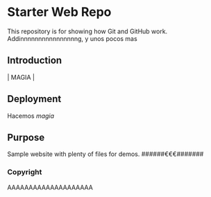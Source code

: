 # Starter Web Repo

This repository is for showing how Git and GitHub work. Addinnnnnnnnnnnnnnnng, y unos pocos mas

## Introduction

| MAGIA |

## Deployment

Hacemos *magia*

## Purpose

Sample website with plenty of files for demos. ######€€€#######

### Copyright

AAAAAAAAAAAAAAAAAAAA